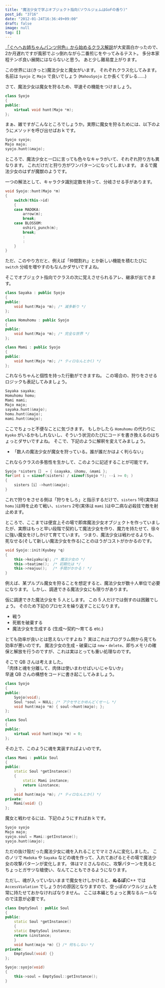 ```yaml
---
title: "魔法少女で学ぶオブジェクト指向(ソウルジェムはGoFの香り)"
post_id: "3716"
date: "2012-01-24T16:36:49+09:00"
draft: false
image: null
tag: []
---
```


[「ぐへへお姉ちゃんパンツ何色」から始めるクラス解説](http://b0r0nji.blogspot.com/2011/12/blog-post.html)が大変面白かったので、2か月遅れですが風邪でぶっ倒れながら二番煎じをやってみるテスト。
多分本家程テンポ良い展開にはならないと思う。
あと少し難易度上がります。

この世界には(きっと)魔法少女と魔女がいます。
それぞれクラス化してみます。
名前は `Syojo` と `Majo` で良いでしょう (`MahouSyojo` とか長くてダレる……)

さて、魔法少女は魔女を狩るため、早速その機能をつけましょう。

```C++
class Syojo
{
public:
    virtual void hunt(Majo *m);
};
```

まぁ、雑ですがこんなところでしょうか。実際に魔女を狩るためには、以下のようにメソッドを呼び出せばおｋです。

```C++
Syojo syojo;
Majo majo;
syojo.hunt(&majo);
```

ところで、魔法少女と一口に言っても色々なキャラがいて、それぞれ狩り方も異なります。
これだけだと狩り方がワンパターンになってしまいます。
まるで魔法少女のはずが魔獣のようです。

一つの解法として、キャラクタ識別定数を持って、分岐させる手があります。

```C++
void Syojo::hunt(Majo *m)
{
    switch(this->id)
    {
    case MADOKA:
        arrow(m);
        break;
    case BLOSSOM:
        oshiri_punch(m);
        break;
        :
        :
    }
}
```

ただ、このやり方だと、例えば「仲間割れ」とか新しい機能を積むたびに `switch` 分岐を増やすのもなんかダサいですよね。

そこでオブジェクト指向でクラスの次に覚えさせられるアレ、継承が出てきます。

```C++
class Sayaka : public Syojo
{
public:
    void hunt(Majo *m); /* 滅多斬り */
};

class Homuhomu : public Syojo
{
public:
    void hunt(Majo *m); /* 完全な世界 */
};

class Mami : public Syojo
{
public:
    void hunt(Majo *m); /* ティロなんとか() */
};
```

これならちゃんと個性を持った行動ができますね。
この場合の、狩りをさせるロジックも表記してみましょう。

```C++
Sayaka sayaka;
Homuhomu homu;
Mami mami;
Majo majo;
sayaka.hunt(&majo);
homu.hunt(&majo);
mami.hunt(&majo);
```

ここでちょっと不便なことに気づきます。
もしかしたら `Homuhomu` の代わりに `Kyoko` がいるかもしれないし、そういう状況のたびにコードを書き換えるのはちょっとダサいですよね。
そこで、下記のように解釈を変えてみましょう。

* 「数人の魔法少女が魔女を狩っている。誰が誰だかはよく判らない」

これならクラスの多態性を生かして、このように記述することが可能です。

```C++
Syojo *sisters［］ = { &sayaka, &homu, &mami };
for(int i = sizeof(sisters) / sizeof(Syojo *); --i >= 0; )
{
    sisters［i］->hunt(&majo);
}
```

これで狩りをさせる側は「狩りをしろ」と指示するだけで、`sisters` 1号(実体は `homu` )は時を止めて戦い、`sisters` 2号(実体は `mami` )は中二病な必殺技で敵を射止めます。

ところで、ここまでは便宜上その場で即席魔法少女オブジェクトを作っていましたが、実際はもっと早い段階で契約して魔法少女を作り、魔力を持たせて、徐々に強い魔女をけしかけて育てています。
つまり、魔法少女は戦わせるよりも、死なせる(そして新しい魔法少女を作る)ことのほうがコストがかかるのです。

```C++
void Syojo::init(Kyubey *q)
{
    this->keiyaku(q); /* 魔法少女の */
    this->teatime();　/* 初期化は */
    this->reajuu();　 /* 手間がかかる！ */
}
```

例えば、某プルプル魔女を狩ることを想定すると、魔法少女が数十人単位で必要になります。
しかし、調達できる魔法少女にも限りがあります。

仮に調達できた魔法少女を 5 人とします。
この 5 人だけでは倒すのは困難でしょう。
そのため下記のプロセスを繰り返すことになります。

* 戦う
* 死骸を破棄する
* 魔法少女を生成する (生成～契約～育てる etc.)

とても効率が良いとは思えないですよね？
実はこれはプログラム側から見ても効率が悪いのです。
魔法少女の生成・破棄には `new`・`delete`、即ちメモリの確保と解放を行うのですが、これは実はとっても重い処理なのです。

そこで QB さんは考えました。  
「肉体と魂を分離して、肉体は使いまわせばいいじゃないか」  
早速 QB さんの構想をコードに書き起こしてみましょう。

```C++
class Syojo
{
public:
    Syojo(void);
    Soul *soul = NULL; /* アクセサとかめんどくせーし */
    void hunt(majo *m) { soul->hunt(majo); };
};

class Soul
{
public:
    virtual void hunt(majo *m) = 0;
};
```

その上で、このように魂を実装すればよいのです。

```C++
class Mami : public Soul
{
public:
    static Soul *getInstance()
    {
        static Mami instance;
        return &instance;
    }
    void hunt(majo *m); /* ティロなんとか() */
private:
    Mami(void) {}
};
```

魔女と戦わせるには、下記のようにすればおｋです。

```C++
Syojo syojo
Majo majo;
syojo.soul = Mami::getInstance();
syojo.hunt(&majo);
```

ただの抜け殻だった魔法少女に魂を入れることでマミさんに変化しました。
このノリで `Madoka` や `Sayaka` などの魂を作って、入れてあげるとその場で魔法少女の攻撃パターンが変化します。
体はマミさんなのに、攻撃パターンを見るとちょっとガサツな槍使い、なんてこともできるようになります。

ただし、魂が入っていないままで魔女をけしかけると、__ぬるぽ__(C++ では `AccessViolation` でしょうか)の原因となりますので、空っぽのソウルジェムを常に持たせておかなければなりません。
ここは本編とちょっと異なるルールなので注意が必要です。

```C++
class EmptySoul : public Soul
{
public:
    static Soul *getInstance()
    {
    static EmptySoul instance;
    return &instance;
    }
    void hunt(majo *m) {} /* 何もしない */
private:
    EmptySoul(void) {}
};

Syojo::syojo(void)
{
    this->soul = EmptySoul::getInstance();
}
```
